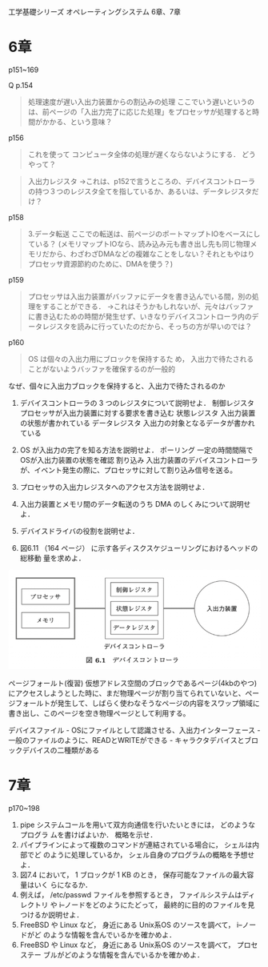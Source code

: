 工学基礎シリーズ オペレーティングシステム 6章、7章





# 6章
p151~169

Q
p.154
>処理速度が遅い入出力装置からの割込みの処理
ここでいう遅いというのは、前ページの「入出力完了に応じた処理」をプロセッサが処理すると時間がかかる、という意味？


p156
>これを使って  コンピュータ全体の処理が遅くならないようにする．
どうやって？

>入出力レジスタ
→これは、p152で言うところの、デバイスコントローラの持つ３つのレジスタ全てを指しているか、あるいは、データレジスタだけ？

p158
>3.データ転送
ここでの転送は、前ページのポートマップトIOをベースにしている？
(メモリマップトIOなら、読み込み元も書き出し先も同じ物理メモリだから、わざわざDMAなどの複雑なことをしない？それともやはりプロセッサ資源節約のために、DMAを使う？)

p159
> プロセッサは入出力装置がバッファにデータを書き込んでいる間，別の処理をすることができる．
→これはそうかもしれないが、元々はバッファに書き込むための時間が発生せず、いきなりデバイスコントローラ内のデータレジスタを読みに行っていたのだから、そっちの方が早いのでは？


p160
>OS は個々の入出力用にブロックを保持するた  め， 入出力で待たされることがないようバッファを確保するのが一般的

なぜ、個々に入出力ブロックを保持すると、入出力で待たされるのか


1. デバイスコントローラの 3 つのレジスタについて説明せよ．
    制御レジスタ
        プロセッサが入出力装置に対する要求を書き込む
    状態レジスタ
        入出力装置の状態が書かれている
    データレジスタ
        入出力の対象となるデータが書かれている


2. OS が入出力の完了を知る方法を説明せよ． 
    ポーリング
        一定の時間間隔でOSが入出力装置の状態を確認
    割り込み
        入出力装置のデバイスコントローラが、イベント発生の際に、プロセッサに対して割り込み信号を送る。

3. プロセッサの入出力レジスタへのアクセス方法を説明せよ．  
4. 入出力装置とメモリ間のデータ転送のうち DMA のしくみについて説明せよ．  
5. デバイスドライバの役割を説明せよ．  
6. 図6.11 （164 ページ） に示す各ディスクスケジューリングにおけるヘッドの総移動  量を求めよ． 


![alt text](image.png)

ページフォールト(復習)
仮想アドレス空間のブロックであるページ(4kbのやつ)にアクセスしようとした時に、まだ物理ページが割り当てられていないと、ページフォールトが発生して、しばらく使わなそうなページの内容をスワップ領域に書き出し、このページを空き物理ページとして利用する。

デバイスファイル
    - OSにファイルとして認識させる、入出力インターフェース
    - 一般のファイルのように、READとWRITEができる
    - キャラクタデバイスとブロックデバイスの二種類がある

# 7章
p170~198

1. pipe システムコールを用いて双方向通信を行いたいときには， どのようなプログラ  ムを書けばよいか． 概略を示せ．  
2. パイプラインによって複数のコマンドが連結されている場合に， シェルは内部でど  のように処理しているか， シェル自身のプログラムの概略を予想せよ．  
3. 図7.4 において， 1 ブロックが 1 KB のとき， 保存可能なファイルの最大容量はいく  らになるか．  
4. 例えば， /etc/passwd ファイルを参照するとき， ファイルシステムはディレクトリ  や i–ノードをどのようにたどって， 最終的に目的のファイルを見つけるか説明せよ．  
5. FreeBSD や Linux など， 身近にある Unix系OS のソースを調べて， i–ノードがど  のような情報を含んでいるかを確かめよ．  
6. FreeBSD や Linux など， 身近にある Unix系OS のソースを調べて， プロセステー  ブルがどのような情報を含んでいるかを確かめよ． 

